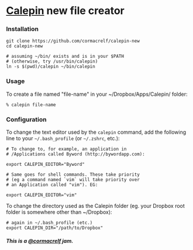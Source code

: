 # [Calepin](http://calepin.co) new file creator

### Installation

    git clone https://github.com/cormacrelf/calepin-new
    cd calepin-new
    
    # assuming ~/bin/ exists and is in your $PATH
    # (otherwise, try /usr/bin/calepin)
    ln -s $(pwd)/calepin ~/bin/calepin

### Usage

To create a file named "file-name" in your ~/Dropbox/Apps/Calepin/ folder:

    % calepin file-name


### Configuration

To change the text editor used by the `calepin` command, add the following line to your `~/.bash_profile` (or `~/.zshrc`, etc.):

    # To change to, for example, an application in 
    # /Applications called Byword (http://bywordapp.com):
    
    export CALEPIN_EDITOR="Byword"
    
    # Same goes for shell commands. These take priority 
    # (eg a command named `vim` will take priority over 
    # an Application called "vim"). EG:
    
    export CALEPIN_EDITOR="vim"

To change the directory used as the Calepin folder (eg. your Dropbox root folder is somewhere other than ~/Dropbox):

    # again in ~/.bash_profile (etc.)
    export CALEPIN_DIR="/path/to/Dropbox"

##### This is a [@cormacrelf](http://twitter.com/cormacrelf) jam.

